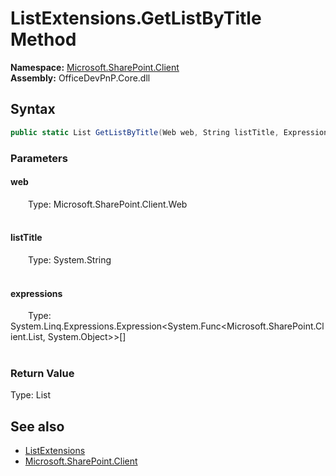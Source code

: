 # ListExtensions.GetListByTitle Method  
  

**Namespace:** [Microsoft.SharePoint.Client](Microsoft.SharePoint.Client.md)  
**Assembly:** OfficeDevPnP.Core.dll  
## Syntax
```C#
public static List GetListByTitle(Web web, String listTitle, Expression<Func<List, Object>>[] expressions)
```
### Parameters
#### web  
&emsp;&emsp;Type: Microsoft.SharePoint.Client.Web  
&emsp;&emsp;  

  

#### listTitle  
&emsp;&emsp;Type: System.String  
&emsp;&emsp;  

  

#### expressions  
&emsp;&emsp;Type: System.Linq.Expressions.Expression<System.Func<Microsoft.SharePoint.Client.List, System.Object>>[]  
&emsp;&emsp;  

  

### Return Value
Type: List  

## See also
- [ListExtensions](Microsoft.SharePoint.Client.ListExtensions.md) 
- [Microsoft.SharePoint.Client](Microsoft.SharePoint.Client.md) 
